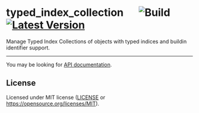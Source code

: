 # typed_index_collection &emsp;  ![Build][github_actions] [![Latest Version]][crates.io]

[github_actions]: https://github.com/CanalTP/typed_index_collection/workflows/Build/badge.svg
[Latest Version]: https://img.shields.io/crates/v/typed_index_collection.svg
[crates.io]: https://crates.io/crates/typed_index_collection

Manage Typed Index Collections of objects with typed indices and buildin identifier support.

---

You may be looking for [API documentation](https://docs.rs/typed_index_collection/latest/typed_index_collection/).

## License

Licensed under MIT license ([LICENSE](LICENSE) or <https://opensource.org/licenses/MIT>).
